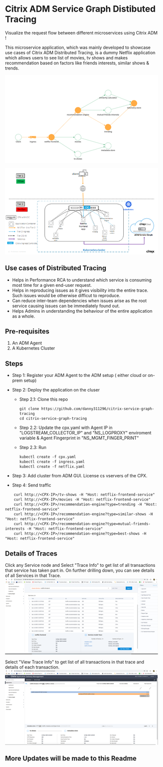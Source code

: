 # Citrix ADM Service Graph Distibuted Tracing
Visualize the request flow between different microservices using Citrix ADM ! 

This microservice application, which was mainly developed to showcase use cases of Citrix ADM Distributed Tracing, is a dummy Netflix application which allows users to see list of movies, tv shows and makes recommendation based on factors like friends interests, similar shows & trends.

![](images/service-graph.png)

![](images/topology.png)


## Use cases of Distributed Tracing
* Helps in Performance RCA to understand which service is consuming most time for a given end-user request.
* Helps in reproducing issues as it gives visibility into the entire trace. Such issues would be otherwise difficut to reproduce.
* Can reduce inter-team dependencies when issues arise as the root service causing issues can be immediately found out.
* Helps Admins in understanding the behaviour of the entire application as a whole.

## Pre-requisites
1. An ADM Agent
2. A Kubernetes Cluster

## Steps

* Step 1: Register your ADM Agent to the ADM setup ( either cloud or on-prem setup)
* Step 2: Deploy the application on the cluser
    * Step 2.1: Clone this repo
      ```
      git clone https://github.com/danny311296/citrix-service-graph-tracing
      cd citrix-service-graph-tracing
      ```
    * Step 2.2: Update the cpx.yaml with Agent IP in "LOGSTREAM_COLLECTOR_IP" and "NS_LOGPROXY" enviroment variable & Agent Fingerprint in "NS_MGMT_FINGER_PRINT"
    
    * Step 2.3: Run
      ```
      kubectl create -f cpx.yaml
      kubectl create -f ingress.yaml
      kubectl create -f netflix.yaml
      ```
* Step 3: Add cluster from ADM GUI. License cs vservers of the CPX.

* Step 4:
Send traffic
```
    curl http://<CPX-IP>/tv-shows -H "Host: netflix-frontend-service"
    curl http://<CPX-IP>/movies -H "Host: netflix-frontend-service"
    curl http://<CPX-IP>/recommendation-engine?type=trending -H "Host: netflix-frontend-service"
    curl http://<CPX-IP>/recommendation-engine?type=similar-shows -H "Host: netflix-frontend-service"
    curl http://<CPX-IP>/recommendation-engine?type=mutual-friends-interests -H "Host: netflix-frontend-service" 
    curl http://<CPX-IP>/recommendation-engine?type=best-shows -H "Host: netflix-frontend-service"
  ```

## Details of Traces

Click any Service node and Select "Trace Info" to get list of all transactions that service has taken part in. On further drilling down, you can see details of all Services in that Trace.
![](images/trace-drilldown-on-graph.png)

Select "View Trace Info" to get list of all transactions in that trace and details of each transaction.
![](images/trace-view.png)


## More Updates will be made to this Readme
